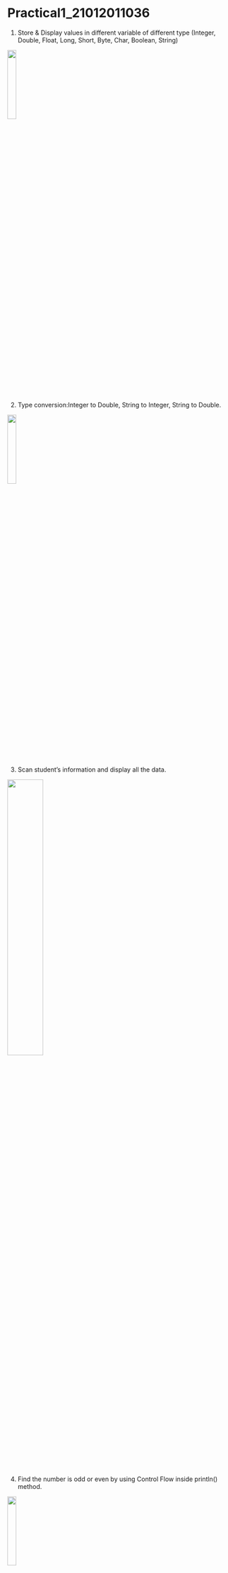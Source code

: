 # Practical1_21012011036
1. Store & Display values in different variable of different type (Integer, Double, Float, Long, Short, Byte, Char, Boolean, String)
<img src="https://github.com/Krishna7249/Practical1_21012011036/assets/98690735/a59a1d16-6a14-4bbb-ad4c-449fd464a6d6" width=20% height=20%>

2. Type conversion:Integer to Double, String to Integer, String to Double.
<img src="https://github.com/Krishna7249/Practical1_21012011036/assets/98690735/dec19db5-3a97-452a-85ab-befe09a8f115" width=20% height=20%>

3. Scan student’s information and display all the data.
<img src="https://github.com/Krishna7249/Practical1_21012011036/assets/98690735/2bf4a8b2-ae29-410e-94a4-dc64c840cbbd" width=40% height=40%>

4. Find the number is odd or even by using Control Flow inside println() method.
<img src="https://github.com/Krishna7249/Practical1_21012011036/assets/98690735/e9feccfe-fd44-4235-aa7e-03576e1808ba" width=20% height=20%>

5. Display month name using When
<img src="https://github.com/Krishna7249/Practical1_21012011036/assets/98690735/626ab119-a439-42c3-8428-8f0d9c09861d" width=20% height=20%>

6. By using a user defined function perform all arithmetic operations.
<img src="https://github.com/Krishna7249/Practical1_21012011036/assets/98690735/937ee596-900b-483b-ac5f-b460997c2b45" width=40% heigght=40%>

7. Find the factorial of number by recursion. Explain "tailrec" keyword.
<img src="https://github.com/Krishna7249/Practical1_21012011036/assets/98690735/ef425800-54f4-4b89-91d7-3d5b147486f4" width=20% height=20%>

8. Create different types of Array as shown in image. Explore Arrays.deepToString(), contentDeepToString() methods, IntArray variable .joinToString()  and use in program to print Array. Explore range, downTo, until etc. for loop and use in this program. Sort Array of Integer data type without using inbuilt function & with using inbuilt function
<img src="https://github.com/Krishna7249/Practical1_21012011036/assets/98690735/d4724e88-69be-4adf-a1a0-846ec6257b34" width=40% height=40%>

9. Find the max number from ArrayList.
<img src="https://github.com/Krishna7249/Practical1_21012011036/assets/98690735/4822ed89-5f97-4d80-a5d0-623a640b8c5f" width=20% height=20%>

10. Write Different types of Class & Constructor. Create a class Car and set various members like type, model, price, owner, milesDrive. add the function getCarPrice in it. Create an object of Car class and access property of it. (getCarInformation(), getOriginalCarPrice(), getCurrentCarPrice(), displayCarInfo() etc.)
<img src="https://github.com/Krishna7249/Practical1_21012011036/assets/98690735/d4c7350e-a5ab-4526-a096-4682109b46be" width=40% height=40%>

11. Write about Operator Overloading. Perform Matrix Addition, Subtraction & Multiplication using Class Matrix & operator overloading. Overload toString() function in Matrix class.
<img src="https://github.com/Krishna7249/Practical1_21012011036/assets/98690735/0aad0f54-32f0-458e-a110-28f5ffe48463" width=40% height=40%>


